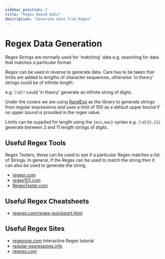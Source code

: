```yaml
---
sidebar_position: 2
title: "Regex Based Data"
description: "Generate data from Regex"
---
```


# Regex Data Generation

Regex Strings are normally used for 'matching' data e.g. searching for data that matches a particular format.

Regex can be used in reverse to generate data. Care has to be taken that limits are added to lengths of character sequences, otherwise 'in theory' strings could be of infinite length.

e.g. `[\d]*` could 'in theory' generate an infinite string of digits.

Under the covers we are using [RandExp](https://www.npmjs.com/package/randexp) as the library to generate strings from regular expressions and uses a limit of 100 as a default upper bound if no upper bound is provided in the regex value.

Limits can be supplied for length using the `{min,max}` syntax e.g. `[\d]{2,11}` generate between 2 and 11 length strings of digits.


## Useful Regex Tools

Regex Testers, these can be used to see if a particular Regex matches a list of Strings. In general, if the Regex can be used to match the string then it can also be used to generate the string.

- [regexr.com](https://regexr.com/)
- [regex101.com](https://regex101.com/)
- [RegexTester.com](https://www.regextester.com/)

## Useful Regex Cheatsheets

- [rexegg.com/regex-quickstart.html](https://www.rexegg.com/regex-quickstart.html)

## Useful Regex Sites

- [regexone.com](https://regexone.com) Interactive Regex tutorial
- [regular-expressions.info](https://www.regular-expressions.info)
- [rexegg.com](https://www.rexegg.com)